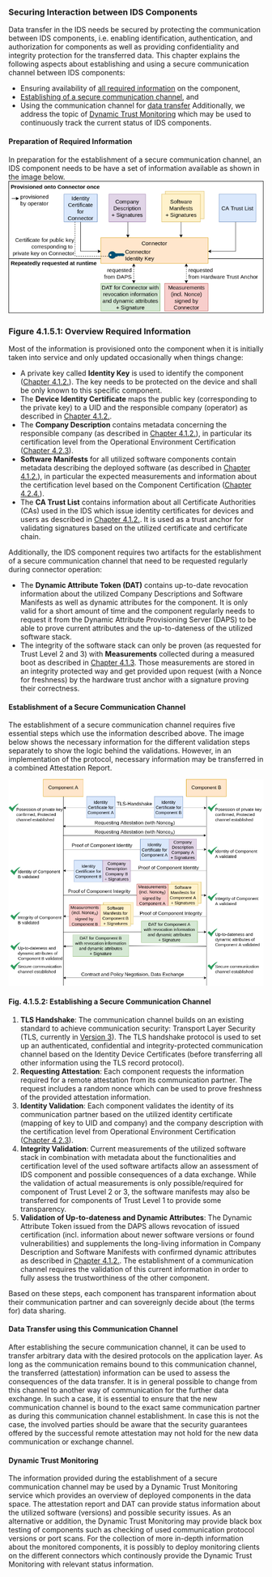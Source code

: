 ### Securing Interaction between IDS Components ###

Data transfer in the IDS needs be secured by protecting the communication between IDS components, i.e. enabling identification, authentication, and authorization for components as well as providing confidentiality and integrity protection for the transferred data. This chapter explains the following aspects about establishing and using a secure communication channel between IDS components:

* Ensuring availability of [all required information](#preparation-of-required-information) on the component,
* [Establishing of a secure communication channel](#establishment-of-a-secure-communication-channel), and
* Using the communication channel for [data transfer](#data-transfer-using-this-communication-channel)
Additionally, we address the topic of [Dynamic Trust Monitoring](#dynamic-trust-monitoring) which may be used to continuously track the current status of IDS components.

#### Preparation of Required Information ####

In preparation for the establishment of a secure communication channel, an IDS component needs to be have a set of information available as shown in the image below.
![Overview Required Information](./media/information_for_communication_channel.png)

### Figure 4.1.5.1: Overview Required Information

Most of the information is provisioned onto the component when it is initially taken into service and only updated occasionally when things change:

* A private key called **Identity Key** is used to identify the component ([Chapter 4.1.2.](./4_1_2_Identity_and_Trust_Management.md)). The key needs to be protected on the device and shall be only known to this specific component.
* The **Device Identity Certificate** maps the public key (corresponding to the private key) to a UID and the responsible company (operator) as described in [Chapter 4.1.2.](./4_1_2_Identity_and_Trust_Management.md).
* The **Company Description** contains metadata concerning the responsible company (as described in [Chapter 4.1.2.](./4_1_2_Identity_and_Trust_Management.md)), in particular its certification level from the Operational Environment Certification ([Chapter 4.2.3](../4_2_Certification_Perspective/4_2_3_Operational_Environment_Certification.md)).
* **Software Manifests** for all utilized software components contain metadata describing the deployed software (as described in [Chapter 4.1.2.](./4_1_2_Identity_and_Trust_Management.md)), in particular the expected measurements and information about the certification level based on the Component Certification ([Chapter 4.2.4.](../4_2_Certification_Perspective/4_2_4_Component_Certification.md)).
* The **CA Trust List** contains information about all Certificate Authorities (CAs) used in the IDS which issue identity certificates for devices and users as described in [Chapter 4.1.2.](./4_1_2_Identity_and_Trust_Management.md). It is used as a trust anchor for validating signatures based on the utilized certificate and certificate chain.

Additionally, the IDS component requires two artifacts for the establishment of a secure communication channel that need to be requested regularly during connector operation:

* The **Dynamic Attribute Token (DAT)** contains up-to-date revocation information about the utilized Company Descriptions and Software Manifests as well as dynamic attributes for the component. It is only valid for a short amount of time and the component regularly needs to request it from the Dynamic Attribute Provisioning Server (DAPS) to be able to prove current attributes and the up-to-dateness of the utilized software stack.
* The integrity of the software stack can only be proven (as requested for Trust Level 2 and 3) with **Measurements** collected during a measured boot as described in [Chapter 4.1.3](./4_1_3_Securing_the_Platform.md). Those measurements are stored in an integrity protected way and get provided upon request (with a Nonce for freshness) by the hardware trust anchor with a signature proving their correctness.

#### Establishment of a Secure Communication Channel ####

The establishment of a secure communication channel requires five essential steps which use the information described above. The image below shows the necessary information for the different validation steps separately to show the logic behind the validations. However, in an implementation of the protocol, necessary information may be transferred in a combined Attestation Report.

![Communication Channel Establishment](./media/communication_channel_establishment.png)
####  Fig. 4.1.5.2: Establishing a Secure Communication Channel

1. **TLS Handshake**: The communication channel builds on an existing standard to achieve communication security: Transport Layer Security (TLS, currently in
[Version 3](https://datatracker.ietf.org/doc/html/rfc8446)). The TLS handshake protocol is used to set up an authenticated, confidential and integrity-protected communication channel based on the Identity Device Certificates (before transferring all other information using the TLS record protocol).
2. **Requesting Attestation**: Each component requests the information required for a remote attestation from its communication partner. The request includes a random nonce which can be used to prove freshness of the provided attestation information.
3. **Identity Validation**: Each component validates the identity of its communication partner based on the utilized identity certificate (mapping of key to UID and company) and the company description with the certification level from Operational Environment Certification ([Chapter 4.2.3](../4_2_Certification_Perspective/4_2_3_Operational_Environment_Certification.md)).
4. **Integrity Validation**: Current measurements of the utilized software stack in combination with metadata about the functionalities and certification level of the used software artifacts allow an assessment of IDS component and possible consequences of a data exchange. While the validation of actual measurements is only possible/required for component of Trust Level 2 or 3, the software manifests may also be transferred for components of Trust Level 1 to provide some transparency.
5. **Validation of Up-to-dateness and Dynamic Attributes**: The Dynamic Attribute Token issued from the DAPS allows revocation of issued certification (incl. information about newer software versions or found vulnerabilities) and supplements the long-living information in Company Description and Software Manifests with confirmed dynamic attributes as described in [Chapter 4.1.2.](./4_1_2_Identity_and_Trust_Management.md). The establishment of a communication channel requires the validation of this current information in order to fully assess the trustworthiness of the other component.

Based on these steps, each component has transparent information about their communication partner and can sovereignly decide about (the terms for) data sharing.

#### Data Transfer using this Communication Channel ####

After establishing the secure communication channel, it can be used to transfer arbitrary data with the desired protocols on the application layer.
As long as the communication remains bound to this communication channel, the transferred (attestation) information can be used to assess the consequences of the data transfer. It is in general possible to change from this channel to another way of communication for the further data exchange. In such a case, it is essential to ensure that the new communication channel is bound to the exact same communication partner as during this communication channel establishment. In case this is not the case, the involved parties should be aware that the security guarantees offered by the successful remote attestation may not hold for the new data communication or exchange channel.

#### Dynamic Trust Monitoring ####

The information provided during the establishment of a secure communication channel may be used by a Dynamic Trust Monitoring service which provides an overview of deployed components in the data space. The attestation report and DAT can provide status information about the utilized software (versions) and possible security issues. As an alternative or addition, the Dynamic Trust Monitoring may provide black box testing of components such as checking of used communication protocol versions or port scans.  For the collection of more in-depth information about the monitored components, it is possibly to deploy monitoring clients on the different connectors which continously provide the Dynamic Trust Monitoring with relevant status information.
